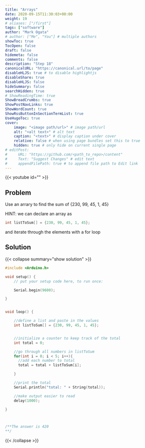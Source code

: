 ```yaml
---
title: "Arrays"
date: 2020-09-15T11:30:03+00:00
weight: 19
# aliases: ["/first"]
tags: ["software"]
author: "Mark Ogata"
# author: ["Me", "You"] # multiple authors
showToc: true
TocOpen: false
draft: false
hidemeta: false
comments: false
description: "Step 18"
canonicalURL: "https://canonical.url/to/page"
disableHLJS: true # to disable highlightjs
disableShare: true
disableHLJS: false
hideSummary: false
searchHidden: true
# ShowReadingTime: true
ShowBreadCrumbs: true
ShowPostNavLinks: true
ShowWordCount: true
ShowRssButtonInSectionTermList: true
UseHugoToc: true
cover:
    image: "<image path/url>" # image path/url
    alt: "<alt text>" # alt text
    caption: "<text>" # display caption under cover
    relative: false # when using page bundles set this to true
    hidden: true # only hide on current single page
# editPost:
#     URL: "https://github.com/<path_to_repo>/content"
#     Text: "Suggest Changes" # edit text
#     appendFilePath: true # to append file path to Edit link
---
```


{{< youtube id="" >}}

## Problem

Use an arrary to find the sum of {230, 99, 45, 1, 45}

HINT:
we can declare an array as
```C++
int listToSum[] = {230, 99, 45, 1, 45};
```
and iterate through the elements with a for loop

## Solution


{{< collapse summary="show solution" >}}

```C++
#include <Arduino.h>

void setup() {
    // put your setup code here, to run once:

    Serial.begin(9600);

}   


void loop() {

    //define a list and paste in the values
    int listToSum[] = {230, 99, 45, 1, 45};


    //initialize a counter to keep track of the total
    int total = 0;

    //go through all numbers in listToSum
    for(int i = 0; i < 5; i++){
      //add each number to total
      total = total + listToSum[i];

    }

    //print the total
    Serial.println("total: " + String(total));

    //make output easier to read
    delay(1000);

}



/**The answer is 420
**/
```

{{< /collapse >}}
